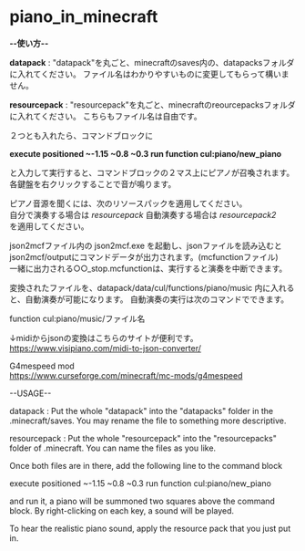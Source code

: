 # piano_in_minecraft

**--使い方--**

**datapack**     : "datapack"を丸ごと、minecraftのsaves内の、datapacksフォルダに入れてください。
               ファイル名はわかりやすいものに変更してもらって構いません。
               
**resourcepack** : "resourcepack"を丸ごと、minecraftのreourcepacksフォルダに入れてください。
               こちらもファイル名は自由です。
               
２つとも入れたら、コマンドブロックに

**execute positioned ~-1.15 ~0.8 ~0.3 run function cul:piano/new_piano**

と入力して実行すると、コマンドブロックの２マス上にピアノが召喚されます。
各鍵盤を右クリックすることで音が鳴ります。

ピアノ音源を聞くには、次のリソースパックを適用してください。  
自分で演奏する場合は *resourcepack* 
自動演奏する場合は  *resourcepack2*  
を適用してください。


json2mcfファイル内の json2mcf.exe を起動し、jsonファイルを読み込むと json2mcf/outputにコマンドデータが出力されます。(mcfunctionファイル)  
一緒に出力される○○_stop.mcfunctionは、実行すると演奏を中断できます。  

変換されたファイルを、datapack/data/cul/functions/piano/music 内に入れると、自動演奏が可能になります。
自動演奏の実行は次のコマンドでできます。

function cul:piano/music/ファイル名


↓midiからjsonの変換はこちらのサイトが便利です。  
https://www.visipiano.com/midi-to-json-converter/


G4mespeed mod  
https://www.curseforge.com/minecraft/mc-mods/g4mespeed




--USAGE--

datapack     : Put the whole "datapack" into the "datapacks" folder in the .minecraft/saves.
               You may rename the file to something more descriptive.
               
resourcepack : Put the whole "resourcepack" into the "resourcepacks" folder of .minecraft.
               You can name the files as you like.
               
Once both files are in there, add the following line to the command block

execute positioned ~-1.15 ~0.8 ~0.3 run function cul:piano/new_piano

and run it, a piano will be summoned two squares above the command block.
By right-clicking on each key, a sound will be played.

To hear the realistic piano sound, apply the resource pack that you just put in.

